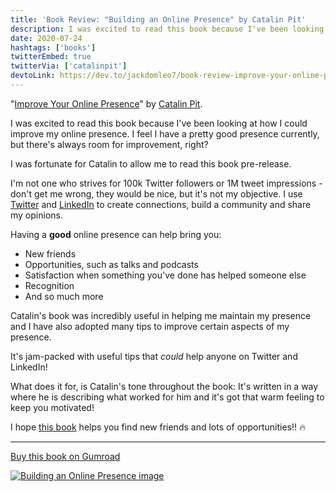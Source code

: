 ```yaml
---
title: 'Book Review: "Building an Online Presence" by Catalin Pit'
description: I was excited to read this book because I've been looking at how I could improve my online presence.
date: 2020-07-24
hashtags: ['books']
twitterEmbed: true
twitterVia: ['catalinpit']
devtoLink: https://dev.to/jackdomleo7/book-review-improve-your-online-presence-by-catalin-pit-5fli
---
```


"[Improve Your Online Presence](https://gumroad.com/a/875132019)" by [Catalin Pit](https://twitter.com/catalinmpit).

I was excited to read this book because I've been looking at how I could improve my online presence. I feel I have a pretty good presence currently, but there's always room for improvement, right?

I was fortunate for Catalin to allow me to read this book pre-release.

I'm not one who strives for 100k Twitter followers or 1M tweet impressions - don't get me wrong, they would be nice, but it's not my objective. I use [Twitter](https://twitter.com/jackdomleo7) and [LinkedIn](https://linkedin.com/in/jackdomleo7) to create connections, build a community and share my opinions.

Having a **good** online presence can help bring you:
- New friends
- Opportunities, such as talks and podcasts
- Satisfaction when something you've done has helped someone else
- Recognition
- And so much more

Catalin's book was incredibly useful in helping me maintain my presence and I have also adopted many tips to improve certain aspects of my presence.

It's jam-packed with useful tips that _could_ help anyone on Twitter and LinkedIn!

What does it for, is Catalin's tone throughout the book: It's written in a way where he is describing what worked for him and it's got that warm feeling to keep you motivated!

I hope [this book](https://gumroad.com/a/875132019) helps you find new friends and lots of opportunities!! 🔥

---

[Buy this book on Gumroad](https://gumroad.com/a/875132019)

[![Building an Online Presence image](/blog/book-review-building-an-online-presence-by-catalin-pit/catalin-pit-book-cover.jpg)](https://gumroad.com/a/875132019)